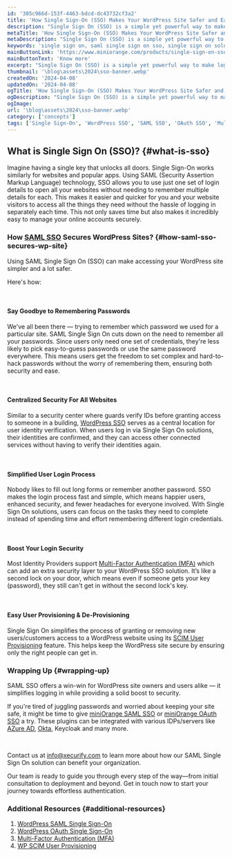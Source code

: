 ```yaml
---
id: '305c966d-153f-4463-bdcd-dc43732cf3a2'
title: 'How Single Sign-On (SSO) Makes Your WordPress Site Safer and Easier to Use?'
description: "Single Sign On (SSO) is a simple yet powerful way to make logging into your WordPress site a breeze, all while improving its security. If you've ever felt overwhelmed by keeping track of too many passwords or worried about the safety of your site, WordPress SSO might just be the solution you've been looking for. Let's dive into how Single Sign On solutions can help secure your WordPress site and make it easier for your users to access it."
metaTitle: 'How Single Sign-On (SSO) Makes Your WordPress Site Safer and Easier to Use'
metaDescription: "Single Sign On (SSO) is a simple yet powerful way to make logging into your WordPress site a breeze, all while improving its security. If you've ever felt overwhelmed by keeping track of too many passwords or worried about the safety of your site, WordPress SSO might just be the solution you've been looking for."
keywords: 'single sign on, saml single sign on sso, single sign on solutions, single sign-on, what is single sign on, wordpress sso, sso'
mainButtonLink: 'https://www.miniorange.com/products/single-sign-on-sso'
mainButtonText: 'Know more'
excerpt: "Single Sign On (SSO) is a simple yet powerful way to make logging into your WordPress site a breeze, all while improving its security. If you've ever felt overwhelmed by keeping track of too many passwords or worried about the safety of your site, WordPress SSO might just be the solution you've been looking for."
thumbnail: '\blog\assets\2024\sso-banner.webp'
createdOn: '2024-04-08'
updatedOn: '2024-04-08'
ogTitle: 'How Single Sign-On (SSO) Makes Your WordPress Site Safer and Easier to Use?'
ogDescription: "Single Sign On (SSO) is a simple yet powerful way to make logging into your WordPress site a breeze, all while improving its security. If you've ever felt overwhelmed by keeping track of too many passwords or worried about the safety of your site, WordPress SSO might just be the solution you've been looking for. Let's dive into how Single Sign On solutions can help secure your WordPress site and make it easier for your users to access it."
ogImage:
url: '\blog\assets\2024\sso-banner.webp'
category: ['concepts']
tags: ['Single Sign-On', 'WordPress SSO', 'SAML SSO', 'OAuth SSO', 'Multi-Factor Authentication', 'SCIM User Provisioning']
---
```


## What is Single Sign On (SSO)? {#what-is-sso}

Imagine having a single key that unlocks all doors. Single Sign-On works similarly for websites and popular apps. Using SAML (Security Assertion Markup Language) technology, SSO allows you to use just one set of login details to open all your websites without needing to remember multiple details for each. This makes it easier and quicker for you and your website visitors to access all the things they need without the hassle of logging in separately each time. This not only saves time but also makes it incredibly easy to manage your online accounts securely.

### How [SAML SSO](https://plugins.miniorange.com/wordpress-single-sign-on-sso) Secures WordPress Sites? {#how-saml-sso-secures-wp-site}

Using SAML Single Sign On (SSO) can make accessing your WordPress site simpler and a lot safer.

Here's how:

&nbsp;

#### **Say Goodbye to Remembering Passwords**

We've all been there — trying to remember which password we used for a particular site. SAML Single Sign On cuts down on the need to remember all your passwords. Since users only need one set of credentials, they're less likely to pick easy-to-guess passwords or use the same password everywhere. This means users get the freedom to set complex and hard-to-hack passwords without the worry of remembering them, ensuring both security and ease.

&nbsp;

#### **Centralized Security For All Websites**

Similar to a security center where guards verify IDs before granting access to someone in a building, [WordPress SSO](https://plugins.miniorange.com/wordpress-single-sign-on-sso) serves as a central location for user identity verification. When users log in via Single Sign On solutions, their identities are confirmed, and they can access other connected services without having to verify their identities again.

&nbsp;

#### **Simplified User Login Process**  

Nobody likes to fill out long forms or remember another password. SSO makes the login process fast and simple, which means happier users, enhanced security, and fewer headaches for everyone involved. With Single Sign On solutions, users can focus on the tasks they need to complete instead of spending time and effort remembering different login credentials.

&nbsp;

#### **Boost Your Login Security**  

Most Identity Providers support [Multi-Factor Authentication (MFA)](https://www.miniorange.com/products/multi-factor-authentication-mfa) which can add an extra security layer to your WordPress SSO solution. It’s like a second lock on your door, which means even if someone gets your key (password), they still can't get in without the second lock's key.

&nbsp;

#### **Easy User Provisioning & De-Provisioning**  

Single Sign On simplifies the process of granting or removing new users/customers access to a WordPress website using its [SCIM User Provisioning](https://plugins.miniorange.com/wordpress-user-provisioning) feature. This helps keep the WordPress site secure by ensuring only the right people can get in.


### Wrapping Up {#wrapping-up}

SAML SSO offers a win-win for WordPress site owners and users alike — it simplifies logging in while providing a solid boost to security.

If you're tired of juggling passwords and worried about keeping your site safe, it might be time to give [miniOrange SAML SSO](https://plugins.miniorange.com/wordpress-single-sign-on-sso) or [miniOrange OAuth SSO](https://plugins.miniorange.com/wordpress-sso) a try. These plugins can be integrated with various IDPs/servers like [AZure AD](https://plugins.miniorange.com/saml-single-sign-on-sso-wordpress-using-azure-ad), [Okta](https://plugins.miniorange.com/saml-single-sign-on-sso-wordpress-using-okta), Keycloak and many more.

&nbsp;

Contact us at [info@xecurify.com](mailto:info@xecurify.com) to learn more about how our SAML Single Sign On solution can benefit your organization.

Our team is ready to guide you through every step of the way—from initial consultation to deployment and beyond. Get in touch now to start your journey towards effortless authentication.


### Additional Resources {#additional-resources}

1. [WordPress SAML Single Sign-On](https://plugins.miniorange.com/wordpress-single-sign-on-sso)
2. [WordPress OAuth Single Sign-On](https://plugins.miniorange.com/wordpress-sso)
3. [Multi-Factor Authentication (MFA)](https://plugins.miniorange.com/2-factor-authentication-for-wordpress-wp-2fa)
4. [WP SCIM User Provisioning](https://plugins.miniorange.com/wordpress-user-provisioning)
